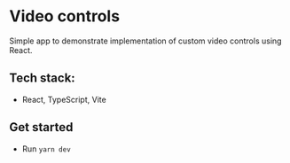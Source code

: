 # Video controls

Simple app to demonstrate implementation of custom video controls using React.

## Tech stack:

- React, TypeScript, Vite

## Get started

- Run `yarn dev`

